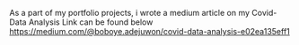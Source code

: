 As a part of my portfolio projects, i wrote a medium article on my Covid-Data Analysis
Link can be found below
https://medium.com/@boboye.adejuwon/covid-data-analysis-e02ea135eff1
